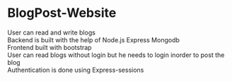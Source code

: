 # BlogPost-Website
User can read and write blogs <br />
Backend is built with the help of Node.js Express Mongodb <br />
Frontend built with bootstrap <br />
User can read blogs without login but he needs to login inorder to post the blog <br />
Authentication is done using Express-sessions
